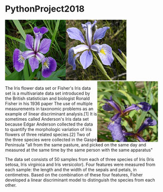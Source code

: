 # PythonProject2018

  <img align="left" src="iris_versicolor.png" alt="Iris Versicolor" width="200" height="200" />

  <img align="centre" src="Iris_virginica.jpg" alt="Iris Virginica" width="200" height="200" />

  <img align="right" src="Iris_setosa.jpg" alt="Iris Setosa" width="200" height="200" />

The Iris flower data set or Fisher's Iris data set is a multivariate data set introduced by the British statistician and biologist Ronald Fisher in his 1936 paper The use of multiple measurements in taxonomic problems as an example of linear discriminant analysis.[1] It is sometimes called Anderson's Iris data set because Edgar Anderson collected the data to quantify the morphologic variation of Iris flowers of three related species.[2] Two of the three species were collected in the Gaspé Peninsula "all from the same pasture, and picked on the same day and measured at the same time by the same person with the same apparatus"

The data set consists of 50 samples from each of three species of Iris (Iris setosa, Iris virginica and Iris versicolor). Four features were measured from each sample: the length and the width of the sepals and petals, in centimetres. Based on the combination of these four features, Fisher developed a linear discriminant model to distinguish the species from each other.

